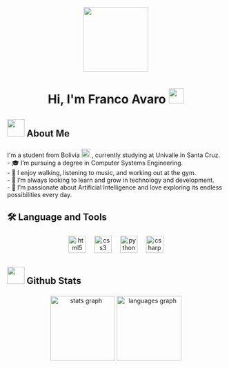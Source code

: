 <div align="center">
  <img height="150" src="https://camo.githubusercontent.com/62da68eb62b1e5f175f7d1f0191dd89a653d7908feb22d37d4a0ab07365d6791/68747470733a2f2f6d656469612e67697068792e636f6d2f6d656469612f4d3967624264396e6244724f5475314d71782f67697068792e676966"  />
</div>

###

<h1 align="center">Hi, I'm Franco Avaro
<img src="https://media.giphy.com/media/hvRJCLFzcasrR4ia7z/giphy.gif" width="35">
</h1>

###

<h2 align="left">
  <picture>
    <img src = "https://github.com/7oSkaaa/7oSkaaa/blob/main/Images/about_me.gif?raw=true" width = 40px>
  </picture> 
  About Me
</h2>

###

<p align="left">
  I'm a student from Bolivia 
  <img src="https://upload.wikimedia.org/wikipedia/commons/4/48/Flag_of_Bolivia.svg" alt="Bandera de Bolivia" width="20"> , 
  currently studying at Univalle in Santa Cruz.<br>
  - 🎓 I’m pursuing a degree in Computer Systems Engineering.<br>
  - 🎵 I enjoy walking, listening to music, and working out at the gym.<br>
  - 🌱 I’m always looking to learn and grow in technology and development.<br>
  - 🤖 I’m passionate about Artificial Intelligence and love exploring its endless possibilities every day.
</p>



###

<h2 align="left">🛠 Language and Tools</h2>

###

<div align="center">
  <img src="https://cdn.jsdelivr.net/gh/devicons/devicon/icons/html5/html5-original.svg" height="40" alt="html5 logo"  />
  <img width="12" />
  <img src="https://cdn.jsdelivr.net/gh/devicons/devicon/icons/css3/css3-original.svg" height="40" alt="css3 logo"  />
  <img width="12" />
  <img src="https://cdn.jsdelivr.net/gh/devicons/devicon/icons/python/python-original.svg" height="40" alt="python logo"  />
  <img width="12" />
  <img src="https://cdn.jsdelivr.net/gh/devicons/devicon/icons/csharp/csharp-original.svg" height="40" alt="csharp logo"  />
</div>

###

<h2 align="left">
  <picture> 
    <img src = "https://github.com/7oSkaaa/7oSkaaa/blob/main/Images/Statistics.gif?raw=true" width = 40px>  
  </picture>
  Github Stats
</h2>

###

<div align="center">
  <img src="https://github-readme-stats.vercel.app/api?username=FrancoLAO&hide_title=false&hide_rank=false&show_icons=true&include_all_commits=true&count_private=true&disable_animations=false&theme=dracula&locale=en&hide_border=false&order=1" height="150" alt="stats graph"  />
  <img src="https://github-readme-stats.vercel.app/api/top-langs?username=FrancoLAO&locale=en&hide_title=false&layout=compact&card_width=320&langs_count=5&theme=dracula&hide_border=false&order=2" height="150" alt="languages graph"  />
</div>

###
